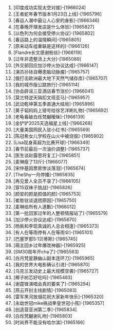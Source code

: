 
1. [印度成功实现太空对接]-[1966024]
1. [王者蛇年春节版本1月23日上线]-[1965796]
1. [春运人潮中最让人心安的身影]-[1966346]
1. [在春晚开理发店是什么体验]-[1965827]
1. [以色列为何会接受停火协议]-[1965802]
1. [春运路上的温情瞬间]-[1965805]
1. [原来动车组重联是这样的]-[1966126]
1. [Flandre长文感谢粉丝]-[1966119]
1. [过年非遗整活上大分]-[1965089]
1. [外交部回应加沙停火协议达成]-[1966147]
1. [演员孙铱自曝患脑动脉瘤]-[1965757]
1. [俄打击欧洲最大地下天然气储存库]-[1965707]
1. [我的城市版公路旅行]-[1965114]
1. [协会辟谣三亚酒店春节涨价]-[1966041]
1. [莫兰特逆天隔扣文班亚马]-[1965957]
1. [武动乾坤第五季直通大结局]-[1965896]
1. [黄子韬妈妈上错号给徐艺洋刷礼物]-[1965692]
1. [老龟看破白烁梵樾暧昧]-[1966139]
1. [金铲铲2025天选福星上线]-[1966268]
1. [大量美国网民入驻小红书]-[1965569]
1. [陈冠希女儿学校在山火中被烧毁]-[1965902]
1. [Lisa现身英超为比赛开球]-[1966349]
1. [春节前最后一次油价调整]-[1965737]
1. [医生谈赵露思将复工]-[1965851]
1. [麦琳瘦了13斤]-[1966077]
1. [宋仲基因票房惨淡落泪]-[1965674]
1. [TheShy一月停播]-[1965935]
1. [再见爱人全员不录了]-[1966105]
1. [穿15双袜子挑战]-[1965826]
1. [颜安的颜是颜值的颜]-[1965753]
1. [崔胜铉谈退团原因]-[1965750]
1. [麦琳给所有人道歉]-[1966012]
1. [第一批回家过年的人整顿情报站了]-[1965579]
1. [加沙停火协议达成]-[1965670]
1. [杨紫和李现真诚的人总会相逢]-[1965373]
1. [有人在等雨停有人在等雨伞]-[1965101]
1. [巴塞罗那5:1贝蒂斯]-[1965745]
1. [萌主回乡过年爆改神器]-[1965925]
1. [SM30周年开cha了]-[1965583]
1. [白月梵星静幽山副本连环刀]-[1965965]
1. [我的世界大电影确认引进]-[1965870]
1. [乌克兰发动史上最大规模空袭]-[1965727]
1. [椰子树芯好吃吗]-[1965483]
1. [谢霆锋演唱会真的要来了]-[1965294]
1. [燕云开封主线剧情]-[1965083]
1. [雷军黑河放烟花祝大家新年快乐]-[1965320]
1. [永劫世冠mike挑战拳皇世冠小孩]-[1965357]
1. [创造营亚洲第二季]-[1965834]
1. [白烁梵樾谢礼吻]-[1965803]
1. [时尚界不能没有哈尔滨]-[1965166]